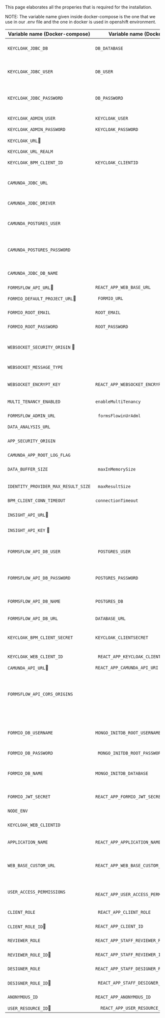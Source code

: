 This page elaborates all the properies that is required for the installation.

NOTE: The variable name given inside docker-compose is the one that we use in our .env file and the one in docker  is used in openshift environment.

Variable name (Docker-compose) | Variable name (Docker) | Descreption | Default value |
--- | --- | --- | --- 
`KEYCLOAK_JDBC_DB`|`DB_DATABASE`|keycloak database name used on installation to create the database|`keycloak`
`KEYCLOAK_JDBC_USER`|`DB_USER `|keycloak database postgres user used on installation to create the database|`postgres`
`KEYCLOAK_JDBC_PASSWORD`|`DB_PASSWORD `|keycloak database postgres password used on installation to create the database|`changeit`
`KEYCLOAK_ADMIN_USER`|`KEYCLOAK_USER `|keycloak admin user name|`admin`
`KEYCLOAK_ADMIN_PASSWORD`|`KEYCLOAK_PASSWORD `|keycloak admin password|`changeme`
`KEYCLOAK_URL`:triangular_flag_on_post:| |URL to your Keycloak server|`http://{your-ip-address}:8080`
`KEYCLOAK_URL_REALM`| |The Keycloak realm to use|`forms-flow-ai`
`KEYCLOAK_BPM_CLIENT_ID`|`KEYCLOAK_CLIENTID `|Your Keycloak Client ID within the realm|`forms-flow-bpm`
`CAMUNDA_JDBC_URL`| |Postgres JDBC DB Connection URL used on installation to create the database|`jdbc:postgresql://forms-flow-bpm-db:5432/formsflow-bpm`
`CAMUNDA_JDBC_DRIVER`| |Postgres JDBC Database Driver|`org.postgresql.Driver`
`CAMUNDA_POSTGRES_USER`| |Postgres Database Username used on installation to create the database|`admin`
`CAMUNDA_POSTGRES_PASSWORD`| |Postgres Database Password used on installation to create the database|`changeme`
`CAMUNDA_JDBC_DB_NAME`| |Postgres Database Name used on installation to create the database|`formsflow-bpm`
`FORMSFLOW_API_URL`:triangular_flag_on_post:|`REACT_APP_WEB_BASE_URL`|formsflow.ai Rest API URI|`http://{your-ip-address}:5000`
`FORMIO_DEFAULT_PROJECT_URL`:triangular_flag_on_post:|` FORMIO_URL`|The URL of the forms-flow-forms server|`http://{your-ip-address}:3001`
`FORMIO_ROOT_EMAIL`|`ROOT_EMAIL `|forms-flow-forms admin login|`admin@example.com`
`FORMIO_ROOT_PASSWORD`|`ROOT_PASSWORD `|forms-flow-forms admin password|`changeme`
`WEBSOCKET_SECURITY_ORIGIN` :triangular_flag_on_post:| |Camunda task event streaming, for multiple origins you can separate them using a comma| `http://{your-ip-address}:3000`
`WEBSOCKET_MESSAGE_TYPE`| |Camunda task event streaming. Message type|`TASK_EVENT`
`WEBSOCKET_ENCRYPT_KEY`|`REACT_APP_WEBSOCKET_ENCRYPT_KEY `|Camunda task event streaming. AES encryption of token|`giert989jkwrgb@DR55`
`MULTI_TENANCY_ENABLED`|`enableMultiTenancy `|Multi tenancy enabled flag for the environment|`true/false`
`FORMSFLOW_ADMIN_URL`|` formsFlowinUrAdml`|Only needed if multi tenancy is enabled|`http://{your-ip-address}:5001/`
`DATA_ANALYSIS_URL`| |sentiment analysis url|`http://{your-ip-address}:6000/analysis`
`APP_SECURITY_ORIGIN`| |CORS setup, for multiple origins you can separate them using a comma| `*`
`CAMUNDA_APP_ROOT_LOG_FLAG`| |Log level setting|`error`
`DATA_BUFFER_SIZE`|` maxInMemorySize`|Configure a limit on the number of bytes that can be buffered for webclient|`2  (In MB)`
`IDENTITY_PROVIDER_MAX_RESULT_SIZE`|` maxResultSize`|Maximum result size for Keycloak user queries|`250`
`BPM_CLIENT_CONN_TIMEOUT`|`connectionTimeout `|Webclient Connection timeout in milli seconds|`5000`
`INSIGHT_API_URL`:triangular_flag_on_post: | | The forms-flow-analytics Api base end-point| <http://{your-ip-address}:7000>
`INSIGHT_API_KEY` :triangular_flag_on_post: | | The forms-flow-analytics admin API key| `Get the api key from forms-flow-analytics (REDASH) by following the 'Get the Redash API Key' steps from [here](../forms-flow-analytics/README.md#get-the-redash-api-key)`
`FORMSFLOW_API_DB_USER`|` POSTGRES_USER`|formsflow database postgres user used on installation to create the database|`postgres`
`FORMSFLOW_API_DB_PASSWORD`|`POSTGRES_PASSWORD `|formsflow database postgres password used on installation to create the database|`changeme`
`FORMSFLOW_API_DB_NAME`|`POSTGRES_DB `|formsflow database name used on installation to create the database|`FORMSFLOW_API_DB`
`FORMSFLOW_API_DB_URL`|`DATABASE_URL `|JDBC DB Connection URL for formsflow|`postgresql://postgres:changeme@forms-flow-webapi-db:5432/webapi`
`KEYCLOAK_BPM_CLIENT_SECRET`|`KEYCLOAK_CLIENTSECRET `|Client Secret of Camunda client in realm|`e4bdbd25-1467-4f7f-b993-bc4b1944c943` <br><br>`To generate a new keycloak client seceret by yourself follow the steps from` [here](../forms-flow-idm/keycloak/README.md#getting-the-client-secret)
`KEYCLOAK_WEB_CLIENT_ID`|` REACT_APP_KEYCLOAK_CLIENT`|Client ID for formsflow to register with Keycloak|`forms-flow-web`
`CAMUNDA_API_URL`:triangular_flag_on_post:|`REACT_APP_CAMUNDA_API_URI `|Camunda Rest API URL|`http://{your-ip-address}:8000/camunda`
`FORMSFLOW_API_CORS_ORIGINS`| |formsflow.ai Rest API allowed origins, for allowing multiple origins you can separate host address using a comma seperated string or use * to allow all origins| `*`
`FORMIO_DB_USERNAME`|`MONGO_INITDB_ROOT_USERNAME `|Mongo Root Username. Used on installation to create the database.Choose your own|`admin`
`FORMIO_DB_PASSWORD`|` MONGO_INITDB_ROOT_PASSWORD`|Mongo Root Password|`changeme`
`FORMIO_DB_NAME`|`MONGO_INITDB_DATABASE `|Mongo Database  Name used on installation to create the database.Choose your own|`formio`
`FORMIO_JWT_SECRET`|`REACT_APP_FORMIO_JWT_SECRET `|forms-flow-forms jwt secret|`--- change me now ---`
`NODE_ENV`| |Define project level configuration|`development`
`KEYCLOAK_WEB_CLIENTID`| |Your Keycloak Client ID within the realm| `forms-flow-web`
`APPLICATION_NAME`|`REACT_APP_APPLICATION_NAME `|Application name is used to provide clients application name||
`WEB_BASE_CUSTOM_URL`|`REACT_APP_WEB_BASE_CUSTOM_URL `|Clients can use WEB_BASE_CUSTOM_URL env variable to provide their custom URL||
`USER_ACCESS_PERMISSIONS`|` REACT_APP_USER_ACCESS_PERMISSIONS`|JSON formatted permissions to enable / disable few access on user login.| `{"accessAllowApplications":false,"accessAllowSubmissions":false}`
`CLIENT_ROLE`|` REACT_APP_CLIENT_ROLE`|The role name used for client users| `formsflow-client`
`CLIENT_ROLE_ID`:triangular_flag_on_post:|`REACT_APP_CLIENT_ID `|forms-flow-forms client role Id|`must get the client role Id value from Prerequisites step 1 above.`)
`REVIEWER_ROLE`|`REACT_APP_STAFF_REVIEWER_ROLE `|The role name used for reviewer users|`formsflow-reviewer`
`REVIEWER_ROLE_ID`:triangular_flag_on_post:|`REACT_APP_STAFF_REVIEWER_ID `|forms-flow-forms reviewer role Id|`must get the reviewer role Id value from Prerequisites step 1 above..`
`DESIGNER_ROLE`|`REACT_APP_STAFF_DESIGNER_ROLE `|The role name used for designer users|`formsflow-designer`
`DESIGNER_ROLE_ID`:triangular_flag_on_post:|` REACT_APP_STAFF_DESIGNER_ID`|forms-flow-forms administrator role Id|`must get the administrator role Id value from Prerequisites step 1 above..`
`ANONYMOUS_ID`|`REACT_APP_ANONYMOUS_ID `|forms-flow-forms anonymous role Id|`must get the anonymous role Id value from Prerequisites step 1 above..`
`USER_RESOURCE_ID`:triangular_flag_on_post:|`  REACT_APP_USER_RESOURCE_FORM_ID`|User forms form-Id|`must get the value from the step 1 above..`